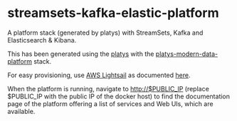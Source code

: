 # streamsets-kafka-elastic-platform
A platform stack (generated by platys) with StreamSets, Kafka and Elasticsearch & Kibana.

This has been generated using the [platys](http://github.com/trivadispf/platys) with the [platys-modern-data-platform](https://github.com/TrivadisPF/platys-modern-data-platform) stack. 

For easy provisioning, use [AWS Lightsail](https://aws.amazon.com/lightsail/) as documented [here](Lightsail.md).

When the platform is running, navigate to <http://$PUBLIC_IP> (replace $PUBLIC_IP with the public IP of the docker host) to find the documentation page of the platform offering a list of services and Web UIs, which are available.
